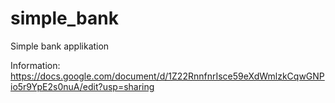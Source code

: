 # simple_bank
Simple bank applikation 

Information: https://docs.google.com/document/d/1Z22RnnfnrIsce59eXdWmlzkCqwGNPio5r9YpE2s0nuA/edit?usp=sharing
